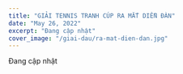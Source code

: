 ```yaml
---
title: "GIẢI TENNIS TRANH CÚP RA MẮT DIỄN ĐÀN"
date: "May 26, 2022"
excerpt: "Đang cập nhật"
cover_image: "/giai-dau/ra-mat-dien-dan.jpg"
---
```


Đang cập nhật
